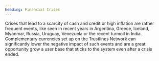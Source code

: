 ```yaml
---
heading: Financial Crises
---
```


Crises that lead to a scarcity of cash and credit or high inflation are rather frequent events, like seen in recent years in Argentina, Greece, Iceland, Myanmar, Russia, Uruguay, Venezuela or the recent turmoil in India. Complementary currencies set up on the Trustlines Network can significantly lower the negative impact of such events and are a great opportunity grow a user base that sticks to the system even after a crisis ended.  
